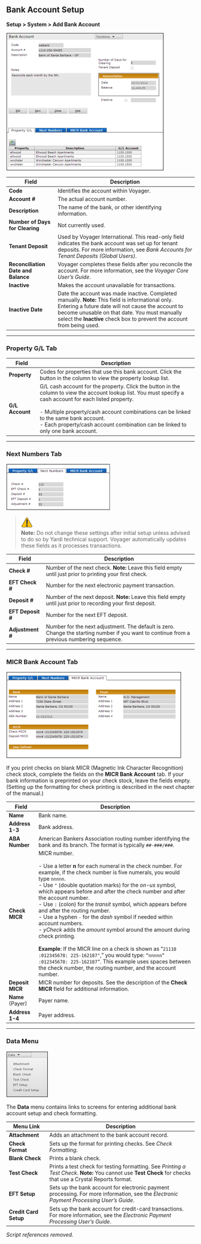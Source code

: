 ## Bank Account Setup

**Setup > System > Add Bank Account**

![bank_accounts.05.3.01.png](images/bank_accounts.05.3.01.png)

| **Field**                           | **Description**                                                                                                                                                                                                                                                                    |
| ----------------------------------- | ---------------------------------------------------------------------------------------------------------------------------------------------------------------------------------------------------------------------------------------------------------------------------------- |
| **Code**                            | Identifies the account within Voyager.                                                                                                                                                                                                                                             |
| **Account #**                       | The actual account number.                                                                                                                                                                                                                                                         |
| **Description**                     | The name of the bank, or other identifying information.                                                                                                                                                                                                                            |
| **Number of Days for Clearing**     | Not currently used.                                                                                                                                                                                                                                                                |
| **Tenant Deposit**                  | Used by Voyager International. This read-only field indicates the bank account was set up for tenant deposits. For more information, see _Bank Accounts for Tenant Deposits (Global Users)_.                                                                                       |
| **Reconciliation Date and Balance** | Voyager completes these fields after you reconcile the account. For more information, see the _Voyager Core User’s Guide_.                                                                                                                                                         |
| **Inactive**                        | Makes the account unavailable for transactions.                                                                                                                                                                                                                                    |
| **Inactive Date**                   | Date the account was made inactive. Completed manually. **Note:** This field is informational only. Entering a future date will not cause the account to become unusable on that date. You must manually select the **Inactive** check box to prevent the account from being used. |

---

### Property G/L Tab

| **Field**       | **Description**                                                                                                                                                                                                                                                                                                                               |
| --------------- | --------------------------------------------------------------------------------------------------------------------------------------------------------------------------------------------------------------------------------------------------------------------------------------------------------------------------------------------- |
| **Property**    | Codes for properties that use this bank account. Click the button in the column to view the property lookup list.                                                                                                                                                                                                                             |
| **G/L Account** | G/L cash account for the property. Click the button in the column to view the account lookup list. You must specify a cash account for each listed property.<br><br>- Multiple property/cash account combinations can be linked to the same bank account.<br>- Each property/cash account combination can be linked to only one bank account. |

---

### Next Numbers Tab

![bank_accounts.05.3.02.png](images/bank_accounts.05.3.02.png)

> ![bank_accounts.05.3.03.png](images/bank_accounts.05.3.03.png)  
> **Note:** Do not change these settings after initial setup unless advised to do so by Yardi technical support. Voyager automatically updates these fields as it processes transactions.

| **Field**         | **Description**                                                                                                                             |
| ----------------- | ------------------------------------------------------------------------------------------------------------------------------------------- |
| **Check #**       | Number of the next check. **Note:** Leave this field empty until just prior to printing your first check.                                   |
| **EFT Check #**   | Number for the next electronic payment transaction.                                                                                         |
| **Deposit #**     | Number of the next deposit. **Note:** Leave this field empty until just prior to recording your first deposit.                              |
| **EFT Deposit #** | Number for the next EFT deposit.                                                                                                            |
| **Adjustment #**  | Number for the next adjustment. The default is zero. Change the starting number if you want to continue from a previous numbering sequence. |

---

### MICR Bank Account Tab

![bank_accounts.05.3.04.png](images/bank_accounts.05.3.04.png)

If you print checks on blank MICR (Magnetic Ink Character Recognition) check stock, complete the fields on the **MICR Bank Account** tab. If your bank information is preprinted on your check stock, leave the fields empty. (Setting up the formatting for check printing is described in the next chapter of the manual.)

| **Field**        | **Description**                                                                                                                                                                                                                                                                                                                                                                                                                                                                                                                                                                                                                                                                                                                                                                                                        |
| ---------------- | ---------------------------------------------------------------------------------------------------------------------------------------------------------------------------------------------------------------------------------------------------------------------------------------------------------------------------------------------------------------------------------------------------------------------------------------------------------------------------------------------------------------------------------------------------------------------------------------------------------------------------------------------------------------------------------------------------------------------------------------------------------------------------------------------------------------------- |
| **Name**         | Bank name.                                                                                                                                                                                                                                                                                                                                                                                                                                                                                                                                                                                                                                                                                                                                                                                                             |
| **Address 1-3**  | Bank address.                                                                                                                                                                                                                                                                                                                                                                                                                                                                                                                                                                                                                                                                                                                                                                                                          |
| **ABA Number**   | American Bankers Association routing number identifying the bank and its branch. The format is typically `##-###/###`.                                                                                                                                                                                                                                                                                                                                                                                                                                                                                                                                                                                                                                                                                                 |
| **Check MICR**   | MICR number.<br><br>- Use a letter **n** for each numeral in the check number. For example, if the check number is five numerals, you would type `nnnnn`.<br>- Use `"` (double quotation marks) for the _on-us_ symbol, which appears before and after the check number and after the account number.<br>- Use `:` (colon) for the _transit_ symbol, which appears before and after the routing number.<br>- Use a hyphen `-` for the _dash_ symbol if needed within account numbers.<br>- _yCheck_ adds the _amount_ symbol around the amount during check printing.<br><br>**Example**: If the MICR line on a check is shown as “`21110 :012345678: 225-162187"`,” you would type: `“nnnnn” :012345678: 225-162187”`. This example uses spaces between the check number, the routing number, and the account number. |
| **Deposit MICR** | MICR number for deposits. See the description of the **Check MICR** field for additional information.                                                                                                                                                                                                                                                                                                                                                                                                                                                                                                                                                                                                                                                                                                                  |
| **Name** (Payer) | Payer name.                                                                                                                                                                                                                                                                                                                                                                                                                                                                                                                                                                                                                                                                                                                                                                                                            |
| **Address 1-4**  | Payer address.                                                                                                                                                                                                                                                                                                                                                                                                                                                                                                                                                                                                                                                                                                                                                                                                         |

---

### Data Menu

![bank_accounts.05.3.10.png](images/bank_accounts.05.3.10.png)

The **Data** menu contains links to screens for entering additional bank account setup and check formatting.

| **Menu Link**         | **Description**                                                                                                                                                |
| --------------------- | -------------------------------------------------------------------------------------------------------------------------------------------------------------- |
| **Attachment**        | Adds an attachment to the bank account record.                                                                                                                 |
| **Check Format**      | Sets up the format for printing checks. See _Check Formatting_.                                                                                                |
| **Blank Check**       | Prints a blank check.                                                                                                                                          |
| **Test Check**        | Prints a test check for testing formatting. See _Printing a Test Check_. **Note:** You cannot use **Test Check** for checks that use a Crystal Reports format. |
| **EFT Setup**         | Sets up the bank account for electronic payment processing. For more information, see the _Electronic Payment Processing User’s Guide_.                        |
| **Credit Card Setup** | Sets up the bank account for credit-card transactions. For more information, see the _Electronic Payment Processing User’s Guide_.                             |

_Script references removed._
